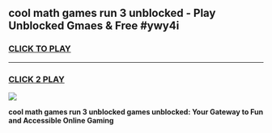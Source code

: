 
## cool math games run 3 unblocked - Play Unblocked Gmaes & Free #ywy4i
<h3>
<a href="https://premium.freeplayer.one?title=cool_math_games_run_3_unblocked&ref=03M">CLICK TO PLAY</a></h3>
<hr>

<h3>
<a href="https://premium.freeplayer.one?title=cool_math_games_run_3_unblocked&ref=03M">CLICK 2 PLAY</a>
  
</h3>

<a href="https://premium.freeplayer.one?title=cool_math_games_run_3_unblocked&ref=03M"><img src="https://clearcache.store/games.png"></a>


**cool math games run 3 unblocked games unblocked: Your Gateway to Fun and Accessible Online Gaming**
